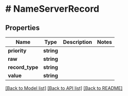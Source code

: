 # # NameServerRecord

## Properties

Name | Type | Description | Notes
------------ | ------------- | ------------- | -------------
**priority** | **string** |  | 
**raw** | **string** |  | 
**record_type** | **string** |  | 
**value** | **string** |  | 

[[Back to Model list]](../../README#documentation-for-models) [[Back to API list]](../../README#documentation-for-api-endpoints) [[Back to README]](../../README)


